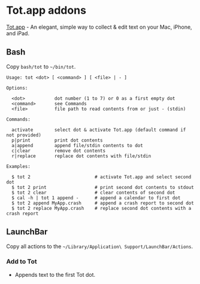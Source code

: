 # Tot.app addons

[Tot.app](https://tot.rocks) - An elegant, simple way to collect & edit text on your Mac, iPhone, and iPad.

## Bash

Copy `bash/tot` to `~/bin/tot`.

```shell
Usage: tot <dot> [ <command> ] [ <file> | - ]

Options:

  <dot>           dot number (1 to 7) or 0 as a first empty dot
  <command>       see Commands
  <file>          file path to read contents from or just - (stdin)

Commands:

  activate        select dot & activate Tot.app (default command if not provided)
  p|print         print dot contents
  a|append        append file/stdin contents to dot
  c|clear         remove dot contents
  r|replace       replace dot contents with file/stdin

Examples:

  $ tot 2                        # activate Tot.app and select second dot
  $ tot 2 print                  # print second dot contents to stdout
  $ tot 2 clear                  # clear contents of second dot
  $ cal -h | tot 1 append -      # append a calendar to first dot
  $ tot 2 append MyApp.crash     # append a crash report to second dot
  $ tot 2 replace MyApp.crash    # replace second dot contents with a crash report
  ```

  ## LaunchBar

  Copy all actions to the `~/Library/Application\ Support/LaunchBar/Actions`.

  ### Add to Tot

  * Appends text to the first Tot dot.
